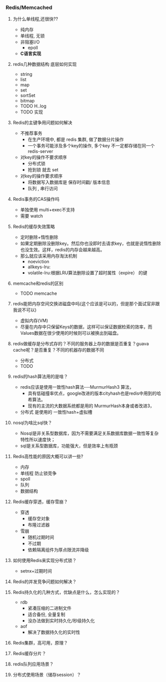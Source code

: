 ### Redis/Memcached
1. 为什么单线程,还很快??
    - 纯内存
    - 单线程, 无锁
    - 非阻塞I/O
        - epoll
    - **C语言实现**
    
2. redis几种数据结构 底层如何实现
    - string
    - list
    - map
    - set
    - sortSet
    - bitmap
    - TODO H..log
    - TODO 实现
    
3. Redis的主键争用问题如何解决
    - 不推荐事务
        - 在生产环境中, 都是 redis 集群, 做了数据分片操作
        - 一个事务可能涉及多个key的操作, 多个key 不一定都存储在同一个 redis-server
    - 对key的操作不要求顺序
        - 分布式锁
        - 抢到锁 就去 set
    - 对key的操作要求顺序
        - 将数据写入数据库是 保存时间戳/ 版本信息
        - 队列 , 串行访问
        
4. Redis事务的CAS操作吗
    - 单独使用 multi+exec不支持
    - 需要 watch
    
6. Redis的缓存失效策略
    - 定时删除+惰性删除
    - 如果定期删除没删除key。然后你也没即时去请求key，也就是说惰性删除也没生效。这样，redis的内存会越来越高。
    - 那么就应该采用内存淘汰机制
        - noeviction
        - allkeys-lru:
        - volatile-lru:根据LRU算法删除设置了超时属性（expire） 的键
    
7. memcache和redis的区别
    - TODO memcache 
9. redis能把内存空间交换进磁盘中吗(这个应该是可以的，但是那个面试官非跟我说不可以)
    - 虚拟内存(VM)
    - 尽量在内存中只保留Keys的数据，这样可以保证数据检索的效率，而Values数据在很少使用的时候则可以被换出到磁盘。
    
10. redis做缓存是分布式存的？不同的服务器上存的数据是否重复？guava cache呢？是否重复？不同的机器存的数据不同
    - 分布式
    - TODO
11. redis的hash算法用的是啥？
    - redis应该是使用一致性hash算法---MurmurHash3 算法，
        - 具有低碰撞率优点，google改进的版本cityhash也是redis中用到的哈希算法。
        - 现有的主流的大数据系统都是用的 MurmurHash本身或者改进3，
    - 分布式 是使用的 一致性hash+虚拟槽
12. nosql为啥比sql快？
    - Nosql是非关系型数据库，因为不需要满足关系数据库数据一致性等复杂特性所以速度快；
    - sql是关系型数据库，功能强大，但是效率上有瓶颈
    
13. Redis高性能的原因大概可以讲一些?
    - 内存
    - 单线程 防止锁竞争
    - spoll
    - 队列
    - 数据结构
1. Redis缓存穿透，缓存雪崩？
    - 穿透
        - 缓存空对象
        - 布隆过滤器
    - 雪崩
        - 随机过期时间
        - 不过期
        - 依赖隔离组件为厚点限流并降级
1. 如何使用Redis来实现分布式锁？
    - setnx+过期时间
1. Redis的并发竞争问题如何解决？
1. Redis持久化的几种方式，优缺点是什么，怎么实现的？
    - rdb
        - 紧凑压缩的二进制文件
        - 适合备份, 全量复制
        - 没办法做到实时持久化/秒级持久化
    - aof
        - 解决了数据持久化的实时性  

1. Redis集群，高可用，原理？
1. Redis缓存分片？
1. redis队列应用场景？
1. 分布式使用场景（储存session）？